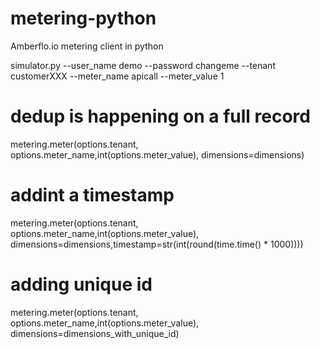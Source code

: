 # metering-python
Amberflo.io metering client in python

simulator.py --user_name demo --password changeme --tenant customerXXX --meter_name apicall --meter_value 1



# dedup is happening on a full record
metering.meter(options.tenant, options.meter_name,int(options.meter_value), dimensions=dimensions) 
# addint a timestamp
metering.meter(options.tenant, options.meter_name,int(options.meter_value), \
    dimensions=dimensions,timestamp=str(int(round(time.time() * 1000)))) 
# adding unique id
metering.meter(options.tenant, options.meter_name,int(options.meter_value), dimensions=dimensions_with_unique_id) 
